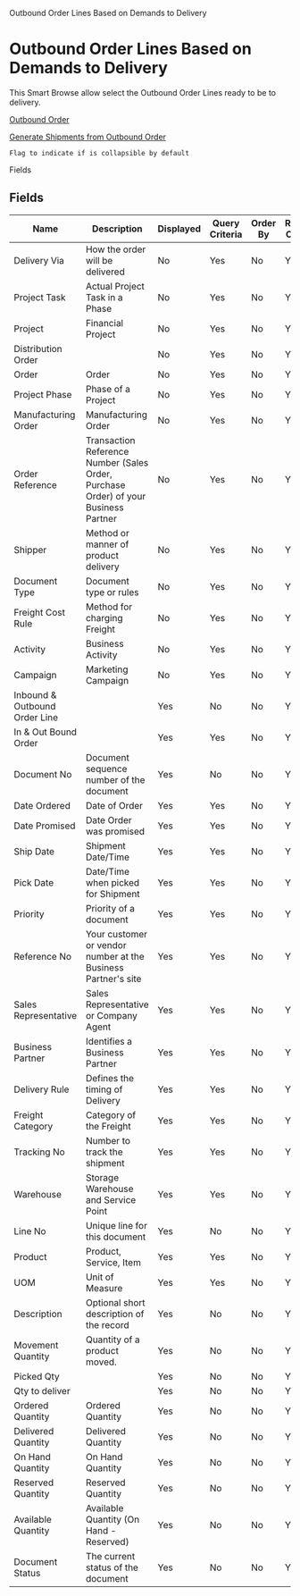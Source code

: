 
Outbound Order Lines Based on Demands to Delivery
# Outbound Order Lines Based on Demands to Delivery


This Smart Browse allow select the Outbound Order Lines ready to be to delivery.

[Outbound Order](../../functional-guide/window/window-outbound-order.md)

[Generate Shipments from Outbound Order](../../functional-guide/process/process-wm_inoutbound-generate-shipment.md)

```
Flag to indicate if is collapsible by default
```
Fields
## Fields




Name                          | Description                                                                         | Displayed | Query Criteria | Order By | Read Only | Mandatory
----------------------------- | ----------------------------------------------------------------------------------- | --------- | -------------- | -------- | --------- | ---------
Delivery Via                  | How the order will be delivered                                                     | No        | Yes            | No       | Yes       | No       
Project Task                  | Actual Project Task in a Phase                                                      | No        | Yes            | No       | Yes       | No       
Project                       | Financial Project                                                                   | No        | Yes            | No       | Yes       | No       
Distribution Order            |                                                                                     | No        | Yes            | No       | Yes       | No       
Order                         | Order                                                                               | No        | Yes            | No       | Yes       | No       
Project Phase                 | Phase of a Project                                                                  | No        | Yes            | No       | Yes       | No       
Manufacturing Order           | Manufacturing Order                                                                 | No        | Yes            | No       | Yes       | No       
Order Reference               | Transaction Reference Number (Sales Order, Purchase Order) of your Business Partner | No        | Yes            | No       | Yes       | No       
Shipper                       | Method or manner of product delivery                                                | No        | Yes            | No       | Yes       | No       
Document Type                 | Document type or rules                                                              | No        | Yes            | No       | Yes       | No       
Freight Cost Rule             | Method for charging Freight                                                         | No        | Yes            | No       | Yes       | No       
Activity                      | Business Activity                                                                   | No        | Yes            | No       | Yes       | No       
Campaign                      | Marketing Campaign                                                                  | No        | Yes            | No       | Yes       | No       
Inbound & Outbound Order Line |                                                                                     | Yes       | No             | No       | Yes       | Yes      
In & Out Bound Order          |                                                                                     | Yes       | Yes            | No       | Yes       | No       
Document No                   | Document sequence number of the document                                            | Yes       | No             | No       | Yes       | No       
Date Ordered                  | Date of Order                                                                       | Yes       | Yes            | No       | Yes       | No       
Date Promised                 | Date Order was promised                                                             | Yes       | Yes            | No       | Yes       | No       
Ship Date                     | Shipment Date/Time                                                                  | Yes       | Yes            | No       | Yes       | No       
Pick Date                     | Date/Time when picked for Shipment                                                  | Yes       | Yes            | No       | Yes       | No       
Priority                      | Priority of a document                                                              | Yes       | Yes            | No       | Yes       | No       
Reference No                  | Your customer or vendor number at the Business Partner's site                       | Yes       | Yes            | No       | Yes       | No       
Sales Representative          | Sales Representative or Company Agent                                               | Yes       | Yes            | No       | Yes       | No       
Business Partner              | Identifies a Business Partner                                                       | Yes       | Yes            | No       | Yes       | No       
Delivery Rule                 | Defines the timing of Delivery                                                      | Yes       | Yes            | No       | Yes       | No       
Freight Category              | Category of the Freight                                                             | Yes       | Yes            | No       | Yes       | No       
Tracking No                   | Number to track the shipment                                                        | Yes       | Yes            | No       | Yes       | No       
Warehouse                     | Storage Warehouse and Service Point                                                 | Yes       | Yes            | No       | Yes       | No       
Line No                       | Unique line for this document                                                       | Yes       | No             | No       | Yes       | No       
Product                       | Product, Service, Item                                                              | Yes       | Yes            | No       | Yes       | No       
UOM                           | Unit of Measure                                                                     | Yes       | Yes            | No       | Yes       | No       
Description                   | Optional short description of the record                                            | Yes       | No             | No       | Yes       | No       
Movement Quantity             | Quantity of a product moved.                                                        | Yes       | No             | No       | Yes       | No       
Picked Qty                    |                                                                                     | Yes       | No             | No       | Yes       | No       
Qty to deliver                |                                                                                     | Yes       | No             | No       | Yes       | No       
Ordered Quantity              | Ordered Quantity                                                                    | Yes       | No             | No       | Yes       | No       
Delivered Quantity            | Delivered Quantity                                                                  | Yes       | No             | No       | Yes       | No       
On Hand Quantity              | On Hand Quantity                                                                    | Yes       | No             | No       | Yes       | No       
Reserved Quantity             | Reserved Quantity                                                                   | Yes       | No             | No       | Yes       | No       
Available Quantity            | Available Quantity (On Hand - Reserved)                                             | Yes       | No             | No       | Yes       | No       
Document Status               | The current status of the document                                                  | Yes       | No             | No       | Yes       | No       

